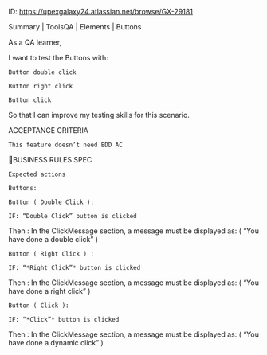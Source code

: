 ID: https://upexgalaxy24.atlassian.net/browse/GX-29181

Summary | ToolsQA | Elements | Buttons

As a QA learner,

I want to test the Buttons with:

    Button double click

    Button right click

    Button click

So that I can improve my testing skills for this scenario.


ACCEPTANCE CRITERIA

    This feature doesn’t need BDD AC 


🚩BUSINESS RULES SPEC

    Expected actions

    Buttons:

    Button ( Double Click ):

    IF: “Double Click” button is clicked

Then : In the ClickMessage section, a message must be displayed as: ( “You have done a double click” )

    Button ( Right Click ) :

    IF: “*Right Click”* button is clicked

Then : In the ClickMessage section, a message must be displayed as: ( “You have done a right click” )

    Button ( Click ):

    IF: “*Click”* button is clicked

Then : In the ClickMessage section, a message must be displayed as: ( “You have done a dynamic click” )